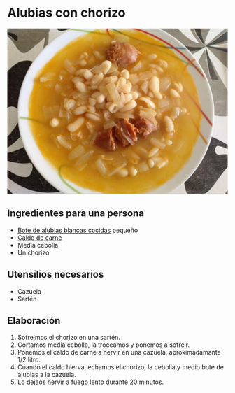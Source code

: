 # Alubias con chorizo

![](images/alubias-chorizo-full.jpg)

## Ingredientes para una persona

* [Bote de alubias blancas cocidas](ingredients/bote-alubias-blancas-cocidas.md) pequeño
* [Caldo de carne](ingredients/caldo-carne.md)
* Media cebolla
* Un chorizo

## Utensilios necesarios

* Cazuela
* Sartén

## Elaboración

1. Sofreimos el chorizo en una sartén.
1. Cortamos media cebolla, la troceamos y ponemos a sofreir.
1. Ponemos el caldo de carne a hervir en una cazuela, aproximadamante 1/2 litro.
1. Cuando el caldo hierva, echamos el chorizo, la cebolla y medio bote de alubias a la cazuela.
1. Lo dejaos hervir a fuego lento durante 20 minutos.